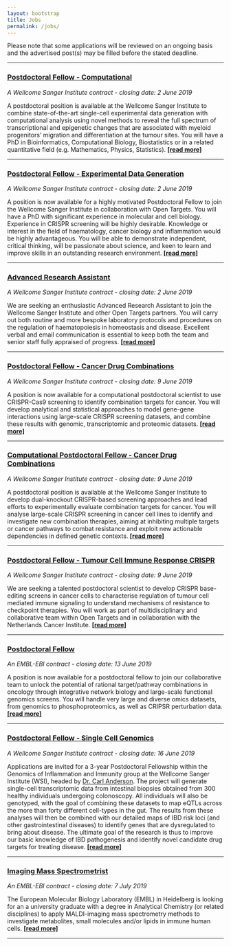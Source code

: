 ```yaml
---
layout: bootstrap
title: Jobs
permalink: /jobs/
---
```

Please note that some applications will be reviewed on an ongoing basis and the advertised post(s) may be filled before the stated deadline. 

***

### [Postdoctoral Fellow - Computational](https://jobs.sanger.ac.uk/wd/plsql/wd_portal.show_job?p_web_site_id=1764&p_web_page_id=385704)
*A Wellcome Sanger Institute contract - closing date: 2 June 2019*

A postdoctoral position is available at the Wellcome Sanger Institute to combine state-of-the-art single-cell experimental data generation with computational analysis using novel methods to reveal the full spectrum of transcriptional and epigenetic changes that are associated with myeloid progenitors’ migration and differentiation at the tumour sites. You will have a PhD in Bioinformatics, Computational Biology, Biostatistics or in a related quantitative field (e.g. Mathematics, Physics, Statistics).  __[[read more]](https://jobs.sanger.ac.uk/wd/plsql/wd_portal.show_job?p_web_site_id=1764&p_web_page_id=385704)__

***

### [Postdoctoral Fellow - Experimental Data Generation](https://jobs.sanger.ac.uk/wd/plsql/wd_portal.show_job?p_web_site_id=1764&p_web_page_id=385863)
*A Wellcome Sanger Institute contract - closing date: 2 June 2019*

A position is now available for a highly motivated Postdoctoral Fellow to join the Wellcome Sanger Institute in collaboration with Open Targets. You will have a PhD with significant experience in molecular and cell biology. Experience in CRISPR screening will be highly desirable. Knowledge or interest in the field of haematology, cancer biology and inflammation would be highly advantageous. You will be able to demonstrate independent, critical thinking, will be passionate about science, and keen to learn and improve skills in an outstanding research environment. __[[read more]](https://jobs.sanger.ac.uk/wd/plsql/wd_portal.show_job?p_web_site_id=1764&p_web_page_id=385863)__

***

### [Advanced Research Assistant](https://jobs.sanger.ac.uk/wd/plsql/wd_portal.show_job?p_web_site_id=1764&p_web_page_id=385887)
*A Wellcome Sanger Institute contract - closing date: 2 June 2019*

We are seeking an enthusiastic Advanced Research Assistant to join the Wellcome Sanger Institute and other Open Targets partners. You will carry out both routine and more bespoke laboratory protocols and procedures on the regulation of haematopoiesis in homeostasis and disease. Excellent verbal and email communication is essential to keep both the team and senior staff fully appraised of progress. __[[read more]](https://jobs.sanger.ac.uk/wd/plsql/wd_portal.show_job?p_web_site_id=1764&p_web_page_id=385887)__

***

### [Postdoctoral Fellow - Cancer Drug Combinations](https://jobs.sanger.ac.uk/wd/plsql/wd_portal.show_job?p_web_site_id=1764&p_web_page_id=386939)
*A Wellcome Sanger Institute contract - closing date: 9 June 2019*

A position is now available for a computational postdoctoral scientist to use CRISPR-Cas9 screening to identify combination targets for cancer. You will develop analytical and statistical approaches to model gene-gene interactions using large-scale CRISPR screening datasets, and combine these results with genomic, transcriptomic and proteomic datasets.  __[[read more]](https://jobs.sanger.ac.uk/wd/plsql/wd_portal.show_job?p_web_site_id=1764&p_web_page_id=386939)__

***
 
### [Computational Postdoctoral Fellow - Cancer Drug Combinations](https://jobs.sanger.ac.uk/wd/plsql/wd_portal.show_job?p_web_site_id=1764&p_web_page_id=386938)
*A Wellcome Sanger Institute contract - closing date: 9 June 2019*

A postdoctoral position is available at the Wellcome Sanger Institute to develop dual-knockout CRISPR-based screening approaches and lead efforts to experimentally evaluate combination targets for cancer. You will analyse large-scale CRISPR screening in cancer cell lines to identify and investigate new combination therapies, aiming at inhibiting multiple targets or cancer pathways to combat resistance and exploit new actionable dependencies in defined genetic contexts. __[[read more]](https://jobs.sanger.ac.uk/wd/plsql/wd_portal.show_job?p_web_site_id=1764&p_web_page_id=386938)__

***
 
### [Postdoctoral Fellow - Tumour Cell Immune Response CRISPR](https://jobs.sanger.ac.uk/wd/plsql/wd_portal.show_job?p_web_site_id=1764&p_web_page_id=386941)
*A Wellcome Sanger Institute contract - closing date: 9 June 2019*

We are seeking a talented postdoctoral scientist to develop CRISPR base-editing screens in cancer cells to characterise regulation of tumour cell mediated immune signaling to understand mechanisms of resistance to checkpoint therapies. You will work as part of multidisciplinary and collaborative team within Open Targets and in collaboration with the Netherlands Cancer Institute.  __[[read more]](https://jobs.sanger.ac.uk/wd/plsql/wd_portal.show_job?p_web_site_id=1764&p_web_page_id=386941)__

 ***
 
### [Postdoctoral Fellow](https://www.embl.de/jobs/searchjobs/index.php?ref=EBI01412)
*An EMBL-EBI contract - closing date: 13 June 2019*

A position is now available for a postdoctoral fellow to join our collaborative team to unlock the potential of rational target/pathway combinations in oncology through integrative network biology and large-scale functional genomics screens. You will handle very large and diverse omics datasets, from genomics to phosphoproteomics, as well as CRIPSR perturbation data. __[[read more]](https://www.embl.de/jobs/searchjobs/index.php?ref=EBI01412&newlang=1&pos[]=POS&loc[]=2)__

***
 
### [Postdoctoral Fellow - Single Cell Genomics](https://jobs.sanger.ac.uk/vacancy/postdoctoral-fellow-single-cell-genomics-386309.html)
*A Wellcome Sanger Institute contract - closing date: 16 June 2019*

Applications are invited for a 3-year Postdoctoral Fellowship within the Genomics of Inflammation and Immunity group at the Wellcome Sanger Institute (WSI), headed by [Dr. Carl Anderson](http://www.andersonlab.info). The project will generate single-cell transcriptomic data from intestinal biopsies obtained from 300 healthy individuals undergoing colonoscopy. All individuals will also be genotyped, with the goal of combining these datasets to map eQTLs across the more than forty different cell-types in the gut. The results from these analyses will then be combined with our detailed maps of IBD risk loci (and other gastrointestinal diseases) to identify genes that are dysregulated to bring about disease. The ultimate goal of the research is thus to improve our basic knowledge of IBD pathogenesis and identify novel candidate drug targets for treating disease. __[[read more]](https://jobs.sanger.ac.uk/vacancy/postdoctoral-fellow-single-cell-genomics-386309.html)__

***
 
### [Imaging Mass Spectrometrist](https://www.embl.de/jobs/searchjobs/index.php?ref=HD01538)
*An EMBL-EBI contract - closing date: 7 July 2019*

The European Molecular Biology Laboratory (EMBL) in Heidelberg is looking for an a university graduate with a degree in Analytical Chemistry (or related disciplines) to apply MALDI-imaging mass spectrometry methods to investigate metabolites, small molecules and/or lipids in immune human cells. __[[read more]](https://www.embl.de/jobs/searchjobs/index.php?ref=HD01538)__

***
